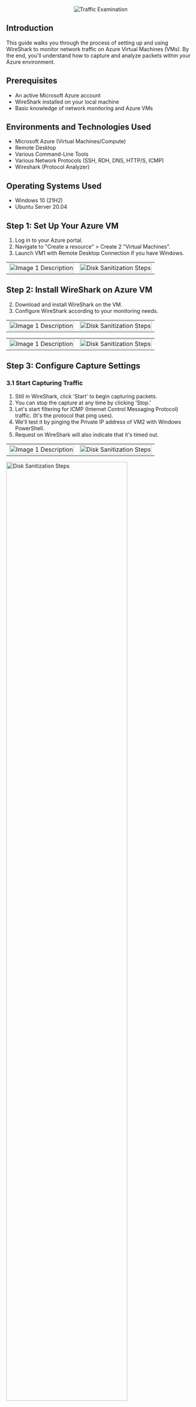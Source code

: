 <p align="center">
<img src="https://i.imgur.com/Ua7udoS.png" alt="Traffic Examination"/>
</p>

## Introduction
This guide walks you through the process of setting up and using WireShark to monitor network traffic on Azure Virtual Machines (VMs). By the end, you'll understand how to capture and analyze packets within your Azure environment.

## Prerequisites
- An active Microsoft Azure account
- WireShark installed on your local machine
- Basic knowledge of network monitoring and Azure VMs

## Environments and Technologies Used
- Microsoft Azure (Virtual Machines/Compute)
- Remote Desktop
- Various Command-Line Tools
- Various Network Protocols (SSH, RDH, DNS, HTTP/S, ICMP)
- Wireshark (Protocol Analyzer)

## Operating Systems Used
- Windows 10 (21H2)
- Ubuntu Server 20.04

## Step 1: Set Up Your Azure VM
1. Log in to your Azure portal.
2. Navigate to "Create a resource" > Create 2 "Virtual Machines".
3. Launch VM1 with Remote Desktop Connection if you have Windows.
<table>
<tr>
<td>
<img src="https://i.imgur.com/u34ST6M.png" alt="Image 1 Description" width="100%"/>
</td>
<td>
<img src="https://i.imgur.com/P066O34.png" alt="Disk Sanitization Steps" width="100%"/>
</td>
</tr>
</table>

## Step 2: Install WireShark on Azure VM
2. Download and install WireShark on the VM.
3. Configure WireShark according to your monitoring needs.
<table>
<tr>
<td>
<img src="https://i.imgur.com/oixcf9e.png" alt="Image 1 Description" width="100%"/>
</td>
<td>
<img src="https://i.imgur.com/SMR5xJy.png" alt="Disk Sanitization Steps" width="100%"/>
</td>
</tr>
</table>
<table>
<tr>
<td>
<img src="https://i.imgur.com/zZwWOBL.png" alt="Image 1 Description" width="100%"/>
</td>
<td>
<img src="https://i.imgur.com/XK9C9mZ.png" alt="Disk Sanitization Steps" width="100%"/>
</td>
</tr>
</table>

## Step 3: Configure Capture Settings

### 3.1 Start Capturing Traffic
1. Still in WireShark, click 'Start' to begin capturing packets.
2. You can stop the capture at any time by clicking 'Stop.'
3. Let's start filtering for ICMP (Internet Control Messaging Protocol) traffic. (It's the protocol that ping uses).
4. We'll test it by pinging the Private IP address of VM2 with Windows PowerShell.
5. Request on WireShark will also indicate that it's timed out.
<table>
<tr>
<td>
<img src="https://i.imgur.com/YYk1mUN.png" alt="Image 1 Description" width="100%"/>
</td>
<td>
<img src="https://i.imgur.com/Lk15Eak.png" alt="Disk Sanitization Steps" width="100%"/>
</td>
</tr>
</table>
<img src="https://i.imgur.com/WtOWTE5.png" height="80%" width="80%" alt="Disk Sanitization Steps"/>

### 3.2 Initiating Perpetual Ping From VM1 to VM2 to stop ICMP traffic to Come Through  (Nonstop Ping)
To initiate perpetual ping, we'll use the following command for our Windows VM1: "ping -t [IP Address or Hostname]".
A perpetual ping is used to continuously monitor network connectivity.
<img src="https://i.imgur.com/UwV04Xy.png" height="80%" width="80%" alt="Disk Sanitization Steps"/>

### 3.3 Changing the FireWall on VM2 to Not Allow ICMP Traffic to Come Through by Using Network Security Group (NSG)
1. To block ICMP traffic on VM2's FireWall, we'll go to the Network Security Groups (NSG) on our Microsoft Azure Account.
2. We'll then open the VM2-nsg page.
3. Open to edit the Inbound Security Rules to create a new rule that will deny inbound ICMP traffic to block the pings coming from VM1.
4. Once we create the new rule, the ping should immediately start to time out because it will be blocked by VM2's FireWall.
5. Once you allow ICMP traffic from VM2, the "request timed out" should stop.
6. On Windows PowerShell, type command: Control-C to stop.
<table>
<tr>
<td>
<img src="https://i.imgur.com/MTiV9FV.png" alt="Image 1 Description" width="100%"/>
</td>
<td>
<img src="https://i.imgur.com/TExTbH7.png" alt="Disk Sanitization Steps" width="100%"/>
</td>
</tr>
</table>
<table>
<tr>
<td>
<img src="https://i.imgur.com/61TROc0.png" alt="Image 1 Description" width="100%"/>
</td>
<td>
<img src="https://i.imgur.com/Yvvu9Wg.png" alt="Disk Sanitization Steps" width="100%"/>
</td>
</tr>
</table>
<table>
<tr>
<td>
<img src="https://i.imgur.com/aAs4BOi.png" alt="Image 1 Description" width="100%"/>
</td>
<td>
<img src="https://i.imgur.com/FIKScYU.png" alt="Disk Sanitization Steps" width="100%"/>
</td>
</tr>
</table>
<table>
<tr>
<td>
<img src="https://i.imgur.com/3miJrhV.png" alt="Image 1 Description" width="100%"/>
</td>
<td>
<img src="https://i.imgur.com/P9tgDIF.png" alt="Disk Sanitization Steps" width="100%"/>
</td>
</tr>
</table>
<table>
<tr>
<td>
<img src="https://i.imgur.com/B3CTGo5.png" alt="Disk Sanitization Steps" width="100%"/>
</td>
<td>
<img src="https://i.imgur.com/RiqQObm.png" alt="Disk Sanitization Steps" width="100%"/>
</td>
</tr>
</table>

### Step 4: Observe Secure Shell (SSH) Traffic
1. To connect to VM1 to VM2, copy VM2 Private IP address and type ssh (Username)@(IP Address). Our is ssh Azureuser@10.0.0.5
2. On Windows PowerShell, type "yes", then type password and press enter. (Password will be invisible on Windows PowerShell).
3. Type exit when you're done to close the connection with VM2.
<table>
<tr>
<td>
<img src="https://i.imgur.com/lFK4OyK.png" alt="Image 1 Description" width="100%"/>
</td>
<td>
<img src="https://i.imgur.com/joIRX5u.png" alt="Disk Sanitization Steps" width="100%"/>
</td>
</tr>
</table>
<img src="https://i.imgur.com/WWvPZ1q.png"/>

### Step 5: Observe Dynamic Host Configuration Protocol (DHCP) Traffic
It automatically assigns IP addresses and other network settings to devices on a network.
<br>We will use command: "ipconfig /renew" to issue a new IP address for VM1.
<img src="https://i.imgur.com/LPrtJBc.png"/>

### Step 6: Observe Domain Name System (DNS) Traffic
DNS, or Domain Name System, is the technology that converts human-readable website names into IP addresses. Then nslookup is a tool that queries DNS to perform these conversions.
1. Let's type "nslookup www.google.com" on Windows PowerShell and then observe what happens on WireShark.
2. Let's type "nslookup www.amazon.com" on Windows PowerShell and then observe what happens on WireShark.
<br>We will try it with User Datagram Protocol "udp.port == 53" this time on WireShark because "Port 53" is usually associated with DNS services.
<table>
<tr>
<td>
<img src="https://i.imgur.com/fdNvHGs.png" alt="Image 1 Description" width="100%"/>
</td>
<td>
<img src="https://i.imgur.com/HM5uEYz.png" alt="Image 1 Description" width="100%"/>
</td>
</tr>
</table>

### Step 7: Observe Remote Desktop Protocol (RDP) Traffic | Commonly uses port 3389 for TCP & UDP 
When you use "tcp.port == 3389" on WireShark, you will see a lot of traffic because it will show you the network packets related to RDP activities. It won't show everything you do on your computer, but it will show the "computer language" or data packets specifically for remote desktop interactions. The filter "tcp.port == 3389" only shows network activity related to RDP (Remote Desktop Protocol). Network activities refer to the actions and interactions that occur over a network, such as data transmission, requests, and replies between devices. This can include web browsing, email exchanges, and file transfers.
<img src="https://i.imgur.com/tzOowCw.png"/>

## Conclusion
You have successfully set up WireShark on an Azure VM and captured network traffic for analysis. This knowledge is a stepping stone for advanced network monitoring in Azure.

